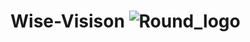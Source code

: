 # Wise-Visison ![Round_logo](https://github.com/user-attachments/assets/0110a6c5-f3d6-46b7-9946-3672176356dc )
